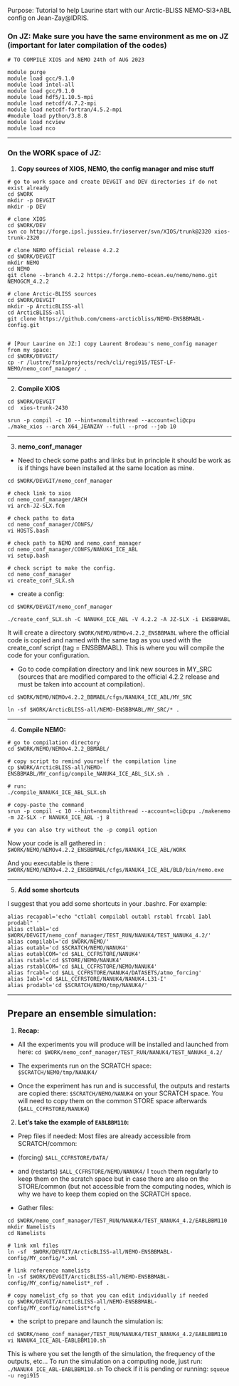 Purpose: Tutorial to help Laurine start with our Arctic-BLISS NEMO-SI3+ABL config on Jean-Zay@IDRIS.

### On JZ: Make sure you have the same environment as me on JZ (important for later compilation of the codes)
```
# TO COMPILE XIOS and NEMO 24th of AUG 2023

module purge
module load gcc/9.1.0
module load intel-all
module load gcc/9.1.0
module load hdf5/1.10.5-mpi
module load netcdf/4.7.2-mpi
module load netcdf-fortran/4.5.2-mpi
#module load python/3.8.8
module load ncview
module load nco
```

---
### On the WORK space of JZ:

1. __Copy sources of XIOS, NEMO, the config manager and misc stuff__

```
# go to work space and create DEVGIT and DEV directories if do not exist already
cd $WORK
mkdir -p DEVGIT
mkdir -p DEV

# clone XIOS
cd $WORK/DEV
svn co http://forge.ipsl.jussieu.fr/ioserver/svn/XIOS/trunk@2320 xios-trunk-2320

# clone NEMO official release 4.2.2
cd $WORK/DEVGIT
mkdir NEMO
cd NEMO
git clone --branch 4.2.2 https://forge.nemo-ocean.eu/nemo/nemo.git NEMOGCM_4.2.2

# clone Arctic-BLISS sources
cd $WORK/DEVGIT
mkdir -p ArcticBLISS-all
cd ArcticBLISS-all
git clone https://github.com/cmems-arcticbliss/NEMO-ENSBBMABL-config.git


# [Pour Laurine on JZ:] copy Laurent Brodeau's nemo_config manager from my space:
cd $WORK/DEVGIT/
cp -r /lustre/fsn1/projects/rech/cli/regi915/TEST-LF-NEMO/nemo_conf_manager/ .

```

---
2. __Compile XIOS__
```
cd $WORK/DEVGIT
cd  xios-trunk-2430

srun -p compil -c 10 --hint=nomultithread --account=cli@cpu ./make_xios --arch X64_JEANZAY --full --prod --job 10
```

---
3. __nemo_conf_manager__
* Need to check some paths and links but in principle it should be work as is if things have been installed at the same location as mine.
```
cd $WORK/DEVGIT/nemo_conf_manager

# check link to xios
cd nemo_conf_manager/ARCH
vi arch-JZ-SLX.fcm

# check paths to data
cd nemo_conf_manager/CONFS/
vi HOSTS.bash

# check path to NEMO and nemo_conf_manager
cd nemo_conf_manager/CONFS/NANUK4_ICE_ABL
vi setup.bash

# check script to make the config. 
cd nemo_conf_manager
vi create_conf_SLX.sh
```

* create a config:

```
cd $WORK/DEVGIT/nemo_conf_manager

./create_conf_SLX.sh -C NANUK4_ICE_ABL -V 4.2.2 -A JZ-SLX -i ENSBBMABL
```

It will create a directory `$WORK/NEMO/NEMOv4.2.2_ENSBBMABL` where the official code is copied and named with the same tag as you used with the create_conf script (tag = ENSBBMABL). This is where you will compile the code for your configuration. 


* Go to code compilation directory and link new sources in MY_SRC (sources that are modified compared to the official 4.2.2 release and must be taken into account at compilation).
```
cd $WORK/NEMO/NEMOv4.2.2_BBMABL/cfgs/NANUK4_ICE_ABL/MY_SRC

ln -sf $WORK/ArcticBLISS-all/NEMO-ENSBBMABL/MY_SRC/* .
```

---
4. __Compile NEMO:__
```
# go to compilation directory
cd $WORK/NEMO/NEMOv4.2.2_BBMABL/

# copy script to remind yourself the compilation line
cp $WORK/ArcticBLISS-all/NEMO-ENSBBMABL/MY_config/compile_NANUK4_ICE_ABL_SLX.sh .

# run:
./compile_NANUK4_ICE_ABL_SLX.sh 

# copy-paste the command
srun -p compil -c 10 --hint=nomultithread --account=cli@cpu ./makenemo -m JZ-SLX -r NANUK4_ICE_ABL -j 8

# you can also try without the -p compil option
```

Now your code is all gathered in :
`$WORK/NEMO/NEMOv4.2.2_ENSBBMABL/cfgs/NANUK4_ICE_ABL/WORK`

And you executable is there :
`$WORK/NEMO/NEMOv4.2.2_ENSBBMABL/cfgs/NANUK4_ICE_ABL/BLD/bin/nemo.exe`

---
5. __Add some shortcuts__

I suggest that you add some shortcuts in your .bashrc. For example:
```
alias recapabl='echo "ctlabl compilabl outabl rstabl frcabl Iabl prodabl" '
alias ctlabl='cd $WORK/DEVGIT/nemo_conf_manager/TEST_RUN/NANUK4/TEST_NANUK4_4.2/'
alias compilabl='cd $WORK/NEMO/'                                   
alias outabl='cd $SCRATCH/NEMO/NANUK4'
alias outablCOM='cd $ALL_CCFRSTORE/NANUK4'
alias rstabl='cd $STORE/NEMO/NANUK4'
alias rstablCOM='cd $ALL_CCFRSTORE/NEMO/NANUK4'                                   
alias frcabl='cd $ALL_CCFRSTORE/NANUK4/DATASETS/atmo_forcing'
alias Iabl='cd $ALL_CCFRSTORE/NANUK4/NANUK4.L31-I'                                  
alias prodabl='cd $SCRATCH/NEMO/tmp/NANUK4/'
```


---
## Prepare an ensemble simulation:

1. __Recap:__
* All the experiments you will produce will be installed and launched from here: 
`cd $WORK/nemo_conf_manager/TEST_RUN/NANUK4/TEST_NANUK4_4.2/`

* The experiments run on the SCRATCH space: `$SCRATCH/NEMO/tmp/NANUK4/`
* Once the experiment has run and is successful, the outputs and restarts are copied there: `$SCRATCH/NEMO/NANUK4` on your SCRATCH space. You will need to copy them on the common STORE space afterwards (`$ALL_CCFRSTORE/NANUK4`)

2. __Let’s take the example of `EABLBBM110`:__

* Prep	 files if needed:
Most files are already accessible from SCRATCH/common:
* (forcing) `$ALL_CCFRSTORE/DATA/` 
* and (restarts) `$ALL_CCFRSTORE/NEMO/NANUK4/`
I `touch` them regularly to keep them on the scratch space but in case there are also on the STORE/common (but not accessible from the computing nodes, which is why we have to keep them copied on the SCRATCH space.

* Gather files:
```
cd $WORK/nemo_conf_manager/TEST_RUN/NANUK4/TEST_NANUK4_4.2/EABLBBM110
mkdir Namelists
cd Namelists

# link xml files
ln -sf  $WORK/DEVGIT/ArcticBLISS-all/NEMO-ENSBBMABL-config/MY_config/*.xml .

# link reference namelists
ln -sf $WORK/DEVGIT/ArcticBLISS-all/NEMO-ENSBBMABL-config/MY_config/namelist*_ref .

# copy namelist_cfg so that you can edit individually if needed
cp $WORK/DEVGIT/ArcticBLISS-all/NEMO-ENSBBMABL-config/MY_config/namelist*cfg .
```

* the script to prepare and launch the simulation is:
```
cd $WORK/nemo_conf_manager/TEST_RUN/NANUK4/TEST_NANUK4_4.2/EABLBBM110
vi NANUK4_ICE_ABL-EABLBBM110.sh
```
This is where you set the length of the simulation, the frequency of the outputs, etc…
To run the simulation on a computing node, just run: `./NANUK4_ICE_ABL-EABLBBM110.sh`
To check if it is pending or running: `squeue -u regi915`
